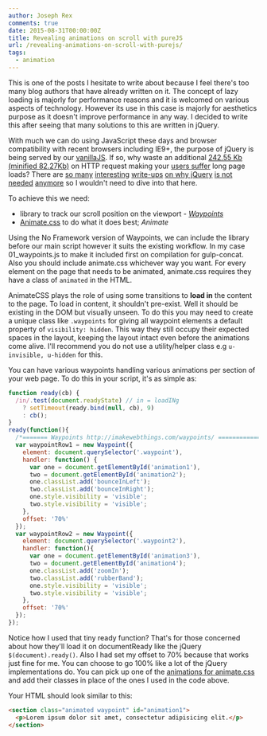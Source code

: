 ```yaml
---
author: Joseph Rex
comments: true
date: 2015-08-31T00:00:00Z
title: Revealing animations on scroll with pureJS
url: /revealing-animations-on-scroll-with-purejs/
tags:
  - animation
---
```


This is one of the posts I hesitate to write about because I feel there's too many blog authors that have already written on it. The concept of lazy loading is majorly for performance reasons and it is welcomed on various aspects of technology. However its use in this case is majorly for aesthetics purpose as it doesn't improve performance in any way. I decided to write this after seeing that many solutions to this are written in jQuery.
<!--more-->

With much we can do using JavaScript these days and browser compatibility with recent browsers including IE9+, the purpose of jQuery is being served by our [vanillaJS][1]. If so, why waste an additional [242.55 Kb (minified 82.27Kb)][2] on HTTP request making your [users suffer][3] long page loads? There are [so many][4] [interesting][5] [write-ups][6] [on why jQuery][7] [is not needed][8] [anymore][9] so I wouldn't need to dive into that here.

To achieve this we need:

- library to track our scroll position on the viewport - [*Waypoints*][10]
- [Animate.css][11] to do what it does best; *Animate*

Using the No Framework version of Waypoints, we can include the library before our main script however it suits the existing workflow. In my case 01_waypoints.js to make it included first on compilation for gulp-concat. Also you should include animate.css whichever way you want. For every element on the page that needs to be animated, animate.css requires they have a class of `animated` in the HTML.

AnimateCSS plays the role of using some transitions to **load in** the content to the page. To load in content, it shouldn't pre-exist. Well it should be existing in the DOM but visually unseen. To do this you may need to create a unique class like `.waypoints` for giving all waypoint elements a default property of `visibility: hidden`. This way they still occupy their expected spaces in the layout, keeping the layout intact even before the animations come alive. I'll recommend you do not use a utility/helper class e.g `u-invisible, u-hidden` for this.

You can have various waypoints handling various animations per section of your web page. To do this in your script, it's as simple as:

```js
function ready(cb) {
  /in/.test(document.readyState) // in = loadINg
  	? setTimeout(ready.bind(null, cb), 9)
  	: cb();
}
ready(function(){
  /*======= Waypoints http://imakewebthings.com/waypoints/ ============= */
  var waypointRow1 = new Waypoint({
    element: document.querySelector('.waypoint'),
    handler: function() {
      var one = document.getElementById('animation1'),
      two = document.getElementById('animation2');
      one.classList.add('bounceInLeft');
      two.classList.add('bounceInRight');
      one.style.visibility = 'visible';
      two.style.visibility = 'visible';
    },
    offset: '70%'
  });
  var waypointRow2 = new Waypoint({
    element: document.querySelector('.waypoint2'),
    handler: function(){
      var one = document.getElementById('animation3'),
      two = document.getElementById('animation4');
      one.classList.add('zoomIn');
      two.classList.add('rubberBand');
      one.style.visibility = 'visible';
      two.style.visibility = 'visible';
    },
    offset: '70%'
  });
});
```

Notice how I used that tiny ready function? That's for those concerned about how they'll load it on documentReady like the jQuery `$(document).ready()`. Also I had set my offset to 70% because that works just fine for me. You can choose to go 100% like a lot of the jQuery implementations do. You can pick up one of the [animations for animate.css][11] and add their classes in place of the ones I used in the code above.

Your HTML should look similar to this:

```html
<section class="animated waypoint" id="animation1">
  <p>Lorem ipsum dolor sit amet, consectetur adipisicing elit.</p>
</section>
```

[1]: http://vanilla-js.com/
[2]: https://mathiasbynens.be/demo/jquery-size
[3]: http://www.websiteoptimization.com/speed/tweak/psychology-web-performance/
[4]: http://youmightnotneedjquery.com/
[5]: http://lea.verou.me/2015/04/jquery-considered-harmful/
[6]: http://www.sitepoint.com/do-you-really-need-jquery/
[7]: http://blog.garstasio.com/you-dont-need-jquery/why-not/
[8]: http://developers.slashdot.org/story/15/04/27/1754230/javascript-devs-is-it-still-worth-learning-jquery
[9]: http://callmenick.com/post/jquery-functions-javascript-equivalents
[10]: http://imakewebthings.com/waypoints/
[11]: http://daneden.github.io/animate.css/
